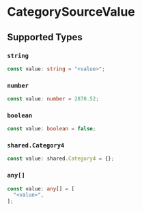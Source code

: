 # CategorySourceValue


## Supported Types

### `string`

```typescript
const value: string = "<value>";
```

### `number`

```typescript
const value: number = 2870.52;
```

### `boolean`

```typescript
const value: boolean = false;
```

### `shared.Category4`

```typescript
const value: shared.Category4 = {};
```

### `any[]`

```typescript
const value: any[] = [
  "<value>",
];
```

